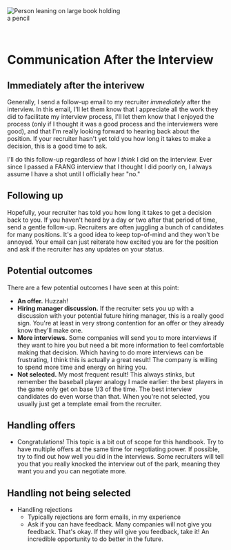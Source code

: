<img style="margin: 0 auto; max-width:17rem; margin-bottom: 2rem" alt="Person leaning on large book holding a pencil" src="/after.svg" />

# Communication After the Interview

## Immediately after the interivew

Generally, I send a follow-up email to my recruiter _immediately_ after the interview. In this email, I'll let them know that I appreciate all the work they did to facilitate my interview process, I'll let them know that I enjoyed the process (only if I thought it was a good process and the interviewers were good), and that I'm really looking forward to hearing back about the position. If your recruiter hasn't yet told you how long it takes to make a decision, this is a good time to ask.

I'll do this follow-up regardless of how I _think_ I did on the interview. Ever since I passed a FAANG interview that I thought I did poorly on, I always assume I have a shot until I officially hear "no."

## Following up

Hopefully, your recruiter has told you how long it takes to get a decision back to you. If you haven't heard by a day or two after that period of time, send a gentle follow-up. Recruiters are often juggling a bunch of candidates for many positions. It's a good idea to keep top-of-mind and they won't be annoyed. Your email can just reiterate how excited you are for the position and ask if the recruiter has any updates on your status.

## Potential outcomes

There are a few potential outcomes I have seen at this point:

- **An offer.** Huzzah!
- **Hiring manager discussion.** If the recruiter sets you up with a discussion with your potential future hiring manager, this is a really good sign. You're at least in very strong contention for an offer or they already know they'll make one.
- **More interviews.** Some companies will send you to more interviews if they want to hire you but need a bit more information to feel comfortable making that decision. Which having to do more interviews can be frustrating, I think this is actually a great result! The company is willing to spend more time and energy on hiring you.
- **Not selected.** My most frequent result! This always stinks, but remember the baseball player analogy I made earlier: the best players in the game only get on base 1/3 of the time. The best interview candidates do even worse than that. When you're not selected, you usually just get a template email from the recruiter.

## Handling offers

- Congratulations! This topic is a bit out of scope for this handbook. Try to have multiple offers at the same time for negotiating power. If possible, try to find out how well you did in the interviews. Some recruiters will tell you that you really knocked the interview out of the park, meaning they want you and you can negotiate more.

## Handling not being selected

- Handling rejections
  - Typically rejections are form emails, in my experience
  - Ask if you can have feedback. Many companies will not give you feedback. That's okay. If they will give you feedback, take it! An incredible opportunity to do better in the future.
